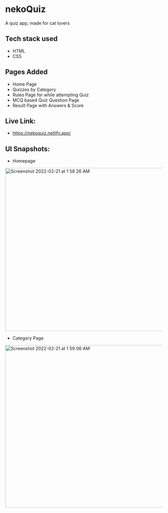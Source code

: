 # nekoQuiz
 A quiz app, made for cat lovers

 ## Tech stack used
 - HTML
 - CSS

## Pages Added
- Home Page
- Quizzes by Category
- Rules Page for while attempting Quiz
- MCQ based Quiz Question Page
- Result Page with Answers & Score

## Live Link:
- https://nekoquiz.netlify.app/

## UI Snapshots:

- Homepage

<img width="521" alt="Screenshot 2022-02-21 at 1 58 26 AM" src="https://user-images.githubusercontent.com/53048695/154863004-8a91203b-3786-4574-946f-b1b5d464975d.png">

- Category Page

<img width="519" alt="Screenshot 2022-02-21 at 1 59 06 AM" src="https://user-images.githubusercontent.com/53048695/154863034-acba2979-41ca-4812-9acc-e788829e3242.png">
